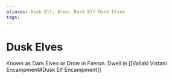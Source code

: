 ```yaml
---
aliases: Dusk Elf, Drow, Dark Elf Dark Elves
tags: 
---
```


# Dusk Elves

Known as Dark Elves or Drow in Faerun.  Dwell in [[Vallaki Vistani Encampment#Dusk Elf Encampment]]